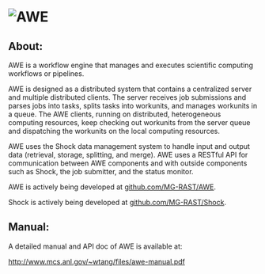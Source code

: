 ![AWE](https://raw.github.com/MG-RAST/AWE/master/site/assets/img/awe_logo.png)
=====

About:
------

AWE is a workflow engine that manages and executes scientific computing workflows or pipelines. 


AWE is designed as a distributed system that contains a centralized server and multiple distributed clients. The server receives job submissions and parses jobs into tasks, splits tasks into workunits, and manages workunits in a queue. The AWE clients, running on distributed, heterogeneous computing resources, keep checking out workunits from the server queue and dispatching the workunits on the local computing resources. 


AWE uses the Shock data management system to handle input and output data (retrieval, storage, splitting, and merge). AWE uses a RESTful API for communication between AWE components and with outside components such as Shock, the job submitter, and the status monitor.


AWE is actively being developed at [github.com/MG-RAST/AWE](http://github.com/MG-RAST/AWE).


Shock is actively being developed at [github.com/MG-RAST/Shock](http://github.com/MG-RAST/Shock).



Manual:
------

A detailed manual and API doc of AWE is available at:

http://www.mcs.anl.gov/~wtang/files/awe-manual.pdf


